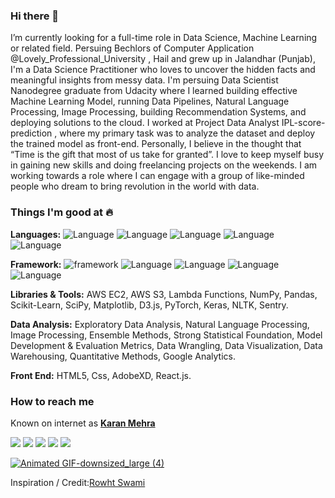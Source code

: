 ### Hi there 👋

I’m currently looking for a full-time role in Data Science, Machine Learning or related field. 
Persuing Bechlors of Computer Application @Lovely_Professional_University , Hail and grew up in Jalandhar (Punjab), I'm a Data Science Practitioner who loves to uncover the hidden facts and meaningful insights from messy data. I'm persuing Data Scientist Nanodegree graduate from Udacity where I learned building effective Machine Learning Model, running Data Pipelines, Natural Language Processing, Image Processing, building Recommendation Systems, and deploying solutions to the cloud.
I worked at Project Data Analyst IPL-score-prediction , where my primary task was to analyze the dataset and deploy the trained model as front-end.
Personally, I believe in the thought that “Time is the gift that most of us take for granted”. I love to keep myself busy in gaining new skills and doing freelancing projects on the weekends.
I am working towards a role where I can engage with a group of like-minded people who dream to bring revolution in the world with data.


### Things I'm good at :fire:
**Languages:**  ![Language](https://img.shields.io/badge/Python-brightgreen.svg) ![Language](https://img.shields.io/badge/HTML-brightgreen.svg) ![Language](https://img.shields.io/badge/CSS-brightgreen.svg) ![Language](https://img.shields.io/badge/SQL-brightgreen.svg) ![Language](https://img.shields.io/badge/JavaScript-brightgreen.svg) 


**Framework:** ![framework](https://img.shields.io/badge/Flask-orange.svg) ![Language](https://img.shields.io/badge/AdobeXD-orange.svg) ![Language](https://img.shields.io/badge/JupyterNotebook-orange.svg) ![Language](https://img.shields.io/badge/Bootsrap-orange.svg) ![Language](https://img.shields.io/badge/Dreamweaver-orange.svg) 

**Libraries & Tools:** AWS EC2, AWS S3, Lambda Functions, NumPy, Pandas, Scikit-Learn, SciPy, Matplotlib, D3.js, PyTorch, Keras, NLTK, Sentry.

**Data Analysis:** Exploratory Data Analysis, Natural Language Processing, Image Processing, Ensemble Methods, Strong Statistical Foundation, Model Development & Evaluation Metrics, Data Wrangling, Data Visualization, Data Warehousing, Quantitative Methods, Google Analytics.

**Front End:** HTML5, Css, AdobeXD, React.js. 

### How to reach me
Known on internet as [**Karan Mehra**](#)

[<img target="_blank" src="https://img.icons8.com/cotton/64/000000/whatsapp--v4.png"/>](https://wa.me/918146287107) [<img target="_blank" src="https://img.icons8.com/doodle/64/000000/linkedin-circled.png"/>](https://www.linkedin.com/in/karanmehra786/) [<img target="_blank" src="https://img.icons8.com/dusk/64/000000/domain.png"/>](https://karanmehra7107.github.io/My-Portfolio/index.html) [<img src="https://img.icons8.com/dusk/64/000000/medium-new.png"/>](https://medium.com/@karankmehra8146287107)  [<img src="https://img.icons8.com/dusk/64/000000/instagram.png"/>](https://www.instagram.com/mehra_karan_/)



[![Animated GIF-downsized_large (4)](https://user-images.githubusercontent.com/62024355/87348913-21f77d80-c573-11ea-9297-ba7acdf5a9e0.gif)]([KaranMehra.pdf](https://github.com/Karanmehra7107/My-Portfolio/files/4938858/KaranMehra.pdf)
)




Inspiration / Credit:[Rowht Swami](https://github.com/rowhitswami)
